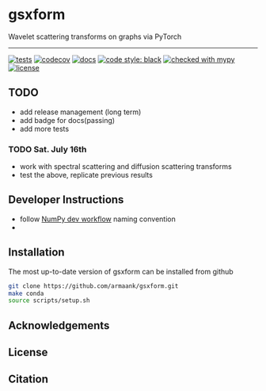 # gsxform
 Wavelet scattering transforms on graphs via PyTorch
 
 ---
[![tests](https://github.com/armaank/gsxform/actions/workflows/tests.yml/badge.svg)](https://github.com/armaank/gsxform/actions/workflows/tests.yml)
[![codecov](https://codecov.io/gh/armaank/gsxform/branch/main/graph/badge.svg?token=AUFSGAPB4O)](https://codecov.io/gh/armaank/gsxform)
[![docs](https://github.com/armaank/gsxform/actions/workflows/docs.yml/badge.svg)](https://github.com/armaank/gsxform/actions/workflows/docs.yml)
[![code style: black](https://img.shields.io/badge/code%20style-black-000000.svg)](https://github.com/psf/black)
[![checked with mypy](http://www.mypy-lang.org/static/mypy_badge.svg)](http://mypy-lang.org/)
[![license](https://img.shields.io/badge/License-BSD_3--Clause-blue.svg)](https://opensource.org/licenses/BSD-3-Clause)
 
 
## TODO
* add release management (long term)
* add badge for docs(passing)
* add more tests
### TODO Sat. July 16th
* work with spectral scattering and diffusion scattering transforms
* test the above, replicate previous results


## Developer Instructions
* follow [NumPy dev
  workflow](https://numpy.org/doc/1.14/dev/gitwash/development_workflow.html) naming convention
* 
 
 
## Installation
The most up-to-date version of gsxform can be installed from github
```bash
git clone https://github.com/armaank/gsxform.git
make conda
source scripts/setup.sh
```

## Acknowledgements 


## License 

## Citation 
